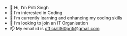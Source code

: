 - 👋 Hi, I’m Priti Singh
- 👀 I’m interested in Coding
- 🌱 I’m currently learning and enhancing my coding skills
- 💞️ I’m looking to join an IT  Organisation
- 📫 My email id is official360priti@gmail.com

<!---
priti163/priti163 is a ✨ special ✨ repository because its `README.md` (this file) appears on your GitHub profile.
You can click the Preview link to take a look at your changes.
--->
